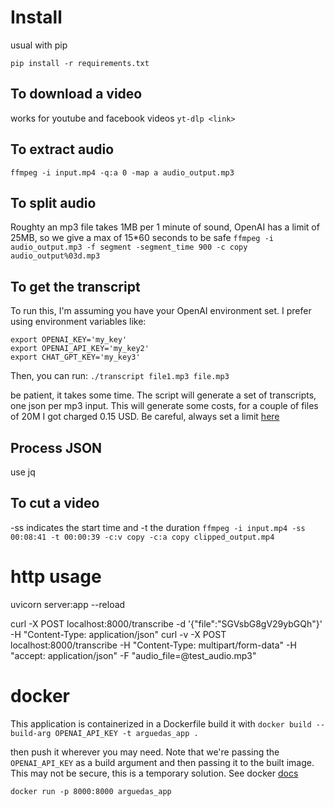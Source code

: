 # Install 
usual with pip

`pip install -r requirements.txt`

## To download a video
works for youtube and facebook videos
`yt-dlp <link>`

## To extract audio
`ffmpeg -i input.mp4 -q:a 0 -map a audio_output.mp3`

## To split audio
Roughty an mp3 file takes 1MB per 1 minute of sound, OpenAI has a limit of 25MB, so we give a max of 15*60 seconds to be safe
`ffmpeg -i audio_output.mp3 -f segment -segment_time 900 -c copy audio_output%03d.mp3`

## To get the transcript
To run this, I'm assuming you have your OpenAI environment set. I prefer using environment variables like:
```
export OPENAI_KEY='my_key'
export OPENAI_API_KEY='my_key2'
export CHAT_GPT_KEY='my_key3'
```

Then, you can run: `./transcript file1.mp3 file.mp3`

be patient, it takes some time. The script will generate a set of transcripts, one json per mp3 input. 
This will generate some costs, for a couple of files of 20M I got charged 0.15 USD. Be careful, always set a limit [here](https://platform.openai.com/account/billing/limits)

## Process JSON
use jq

## To cut a video
-ss indicates the start time and -t the duration
`ffmpeg -i input.mp4 -ss 00:08:41 -t 00:00:39 -c:v copy -c:a copy clipped_output.mp4`


# http usage
uvicorn server:app --reload

curl -X POST localhost:8000/transcribe -d '{"file":"SGVsbG8gV29ybGQh"}' -H "Content-Type: application/json"
curl -v -X POST localhost:8000/transcribe -H "Content-Type: multipart/form-data" -H "accept: application/json" -F "audio_file=@test_audio.mp3"

# docker
This application is containerized in a Dockerfile
build it with
`docker build --build-arg OPENAI_API_KEY -t arguedas_app .`

then push it wherever you may need. Note that we're passing the `OPENAI_API_KEY` as a build argument and then passing it to the built image. This may not be secure, this is a temporary solution.
See docker [docs](https://docs.docker.com/reference/dockerfile/#arg)

`docker run -p 8000:8000 arguedas_app`
